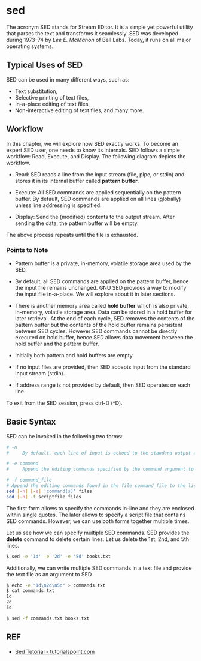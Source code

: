 # sed

The acronym SED stands for Stream EDitor. It is a simple yet powerful utility that parses the text and transforms it seamlessly. SED was developed during 1973–74 by *Lee E. McMahon* of Bell Labs. Today, it runs on all major operating systems.

## Typical Uses of SED

SED can be used in many different ways, such as:

- Text substitution,
- Selective printing of text files,
- In-a-place editing of text files,
- Non-interactive editing of text files, and many more.

## Workflow

In this chapter, we will explore how SED exactly works. To become an expert SED user, one needs to know its internals. SED follows a simple workflow: Read, Execute, and Display. The following diagram depicts the workflow.

- Read: SED reads a line from the input stream (file, pipe, or stdin) and stores it in its internal buffer called **pattern buffer**.

- Execute: All SED commands are applied sequentially on the pattern buffer. By default, SED commands are applied on all lines (globally) unless line addressing is specified.

- Display: Send the (modified) contents to the output stream. After sending the data, the pattern buffer will be empty.

The above process repeats until the file is exhausted.

### Points to Note

- Pattern buffer is a private, in-memory, volatile storage area used by the SED.

- By default, all SED commands are applied on the pattern buffer, hence the input file remains unchanged. GNU SED provides a way to modify the input file in-a-place. We will explore about it in later sections.

- There is another memory area called **hold buffer** which is also private, in-memory, volatile storage area. Data can be stored in a hold buffer for later retrieval. At the end of each cycle, SED removes the contents of the pattern buffer but the contents of the hold buffer remains persistent between SED cycles. However SED commands cannot be directly executed on hold buffer, hence SED allows data movement between the hold buffer and the pattern buffer.

- Initially both pattern and hold buffers are empty.

- If no input files are provided, then SED accepts input from the standard input stream (stdin).

- If address range is not provided by default, then SED operates on each line.

To exit from the SED session, press ctrl-D (^D).

## Basic Syntax

SED can be invoked in the following two forms:

```sh
# -n
#     By default, each line of input is echoed to the standard output after all of the commands have been applied to it.  The -n option suppresses this behavior.

# -e command
#     Append the editing commands specified by the command argument to the list of commands.

# -f command_file
# Append the editing commands found in the file command_file to the list of commands.  The editing commands should each be listed on a separate line.
sed [-n] [-e] 'command(s)' files 
sed [-n] -f scriptfile files
```

The first form allows to specify the commands in-line and they are enclosed within single quotes. The later allows to specify a script file that contains SED commands. However, we can use both forms together multiple times. 

Let us see how we can specify multiple SED commands. SED provides the **delete** command to delete certain lines. Let us delete the 1st, 2nd, and 5th lines. 

```sh
$ sed -e '1d' -e '2d' -e '5d' books.txt
```

Additionally, we can write multiple SED commands in a text file and provide the text file as an argument to SED

```sh
$ echo -e "1d\n2d\n5d" > commands.txt 
$ cat commands.txt
1d
2d
5d
```

```sh
$ sed -f commands.txt books.txt
```

## REF

- [Sed Tutorial - tutorialspoint.com][sed]

[sed]: https://www.tutorialspoint.com/sed/index.htm